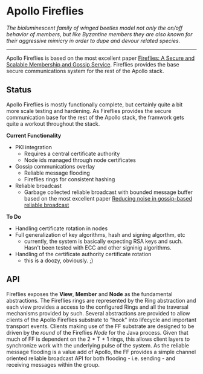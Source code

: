 # Apollo Fireflies

_The bioluminescent family of winged beetles model not only the on/off behavior of members, but like Byzantine members they are also known for their aggressive mimicry in order to dupe and devour related species._

---
Apollo Fireflies is based on the most excellent paper [Fireflies: A Secure and Scalable Membership and Gossip Service](https://ymsir.com/papers/fireflies-tocs.pdf).  Fireflies provides the base secure communications system for the rest of the Apollo stack.

## Status

Apollo Fireflies is mostly functionally complete, but certainly quite a bit more scale testing and hardening.  As Fireflies provides the secure communication base for the rest of the Apollo stack, the framwork gets quite a workout throughout the stack.

__Current Functionality__
* PKI integration
    * Requires a central certificate authority
    * Node ids managed through node certificates
* Gossip communications overlay
    * Reliable message flooding
    * Fireflies rings for consistent hashing
* Reliable broadcast
    * Garbage collected reliable broadcast with bounded message buffer based on the most excellent paper [Reducing noise in gossip-based reliable broadcast](https://citeseerx.ist.psu.edu/viewdoc/summary?doi=10.1.1.575.3297)

__To Do__
* Handling certificate rotation in nodes
* Full generalization of key algorithms, hash and signing algorthm, etc
    * currently, the system is basically expecting RSA keys and such.  Hasn't been tested with ECC and other signinig algorithms.
* Handling of the certificate authority certificate rotation
    * this is a doozy, obviously. ;)

## API

Fireflies exposes the __View__, __Member__ and __Node__ as the fundamental abstractions.  The Fireflies rings are represented by the Ring abstraction and each view provides a access to the configured Rings and all the traversal mechanisms provided by such.  Several abstractions are provided to allow clients of the Apollo Fireflies substrate to "hook" into lifecycle and important transport events.  Clients making use of the FF substrate are designed to be driven by the _round_ of the Fireflies _Node_ for the Java process.  Given that much of FF is dependent on the 2 * T + 1 rings, this allows client layers to synchronize work with the underlying pulse of the system.  As the reliable message flooding is a value add of Apollo, the FF provides a simple channel oriented reliable broadcast API for both flooding - i.e. sending - and receiving messages within the group.